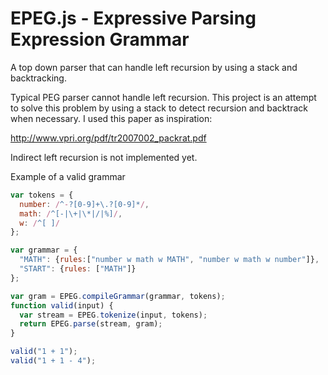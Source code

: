 EPEG.js - Expressive Parsing Expression Grammar
================================================

A top down parser that can handle left recursion by using a stack and backtracking.

Typical PEG parser cannot handle left recursion.
This project is an attempt to solve this problem by using a stack to detect recursion
and backtrack when necessary. I used this paper as inspiration:

http://www.vpri.org/pdf/tr2007002_packrat.pdf

Indirect left recursion is not implemented yet.

Example of a valid grammar

```javascript
var tokens = {
  number: /^-?[0-9]+\.?[0-9]*/,
  math: /^[-|\+|\*|/|%]/,
  w: /^[ ]/
};

var grammar = {
  "MATH": {rules:["number w math w MATH", "number w math w number"]},
  "START": {rules: ["MATH"]}
};

var gram = EPEG.compileGrammar(grammar, tokens);
function valid(input) {
  var stream = EPEG.tokenize(input, tokens);
  return EPEG.parse(stream, gram);
}

valid("1 + 1");
valid("1 + 1 - 4");
```


